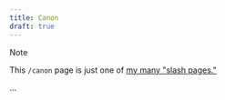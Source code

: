 ```yaml
---
title: Canon
draft: true
---
```

> [!NOTE]
> This `/canon` page is just one of [my many "slash pages."](/slashes)

...